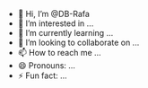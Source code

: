- 👋 Hi, I’m @DB-Rafa
- 👀 I’m interested in ...
- 🌱 I’m currently learning ...
- 💞️ I’m looking to collaborate on ...
- 📫 How to reach me ...
- 😄 Pronouns: ...
- ⚡ Fun fact: ...

<!---
DB-Rafa/DB-Rafa is a ✨ special ✨ repository because its `README.md` (this file) appears on your GitHub profile.
You can click the Preview link to take a look at your changes.
--->
